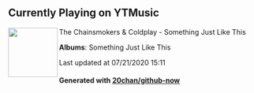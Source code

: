 ## Currently Playing on YTMusic

[<img align="left" width="100" src="https://lh3.googleusercontent.com/4EoLt224zwxiPt7RIL9HgXF2VTEpUxiJxOf3X6MBChiyN24z1fUCRgX6cBGKtlN6yTYdu885qref3X02">](https://music.youtube.com/channel/UCQgUHOPJJrmzCjExg-ISupA)

The Chainsmokers & Coldplay - Something Just Like This

**Albums**: Something Just Like This

Last updated at 07/21/2020 15:11

#### Generated with [20chan/github-now](https://github.com/20chan/github-now)


<!--
**20chan/20chan** is a ✨ _special_ ✨ repository because its `README.md` (this file) appears on your GitHub profile.

Here are some ideas to get you started:

- 🔭 I’m currently working on ...
- 🌱 I’m currently learning ...
- 👯 I’m looking to collaborate on ...
- 🤔 I’m looking for help with ...
- 💬 Ask me about ...
- 📫 How to reach me: ...
- 😄 Pronouns: ...
- ⚡ Fun fact: ...
-->
